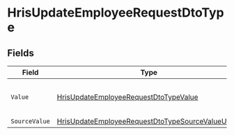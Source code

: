 # HrisUpdateEmployeeRequestDtoType


## Fields

| Field                                                                                                                           | Type                                                                                                                            | Required                                                                                                                        | Description                                                                                                                     | Example                                                                                                                         |
| ------------------------------------------------------------------------------------------------------------------------------- | ------------------------------------------------------------------------------------------------------------------------------- | ------------------------------------------------------------------------------------------------------------------------------- | ------------------------------------------------------------------------------------------------------------------------------- | ------------------------------------------------------------------------------------------------------------------------------- |
| `Value`                                                                                                                         | [HrisUpdateEmployeeRequestDtoTypeValue](../../Models/Components/HrisUpdateEmployeeRequestDtoTypeValue.md)                       | :heavy_minus_sign:                                                                                                              | The type of the national identity number                                                                                        | ssn                                                                                                                             |
| `SourceValue`                                                                                                                   | [HrisUpdateEmployeeRequestDtoTypeSourceValueUnion](../../Models/Components/HrisUpdateEmployeeRequestDtoTypeSourceValueUnion.md) | :heavy_minus_sign:                                                                                                              | N/A                                                                                                                             |                                                                                                                                 |